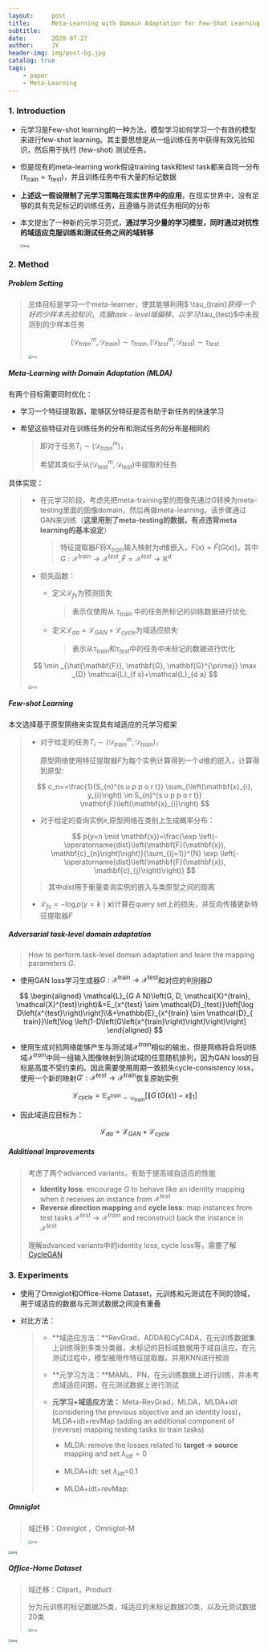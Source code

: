 ```yaml
---
layout:     post
title:      Meta-Learning with Domain Adaptation for Few-Shot Learning under Domain Shift
subtitle:   
date:       2020-07-27
author:     JY
header-img: img/post-bg.jpg
catalog: true
tags:
    - paper
    - Meta-Learning
---
```


### 1. Introduction

- 元学习是Few-shot learning的一种方法，模型学习如何学习一个有效的模型来进行few-shot learning。其主要思想是从一组训练任务中获得有效先验知识，然后用于执行 (few-shot) 测试任务。

- 但是现有的meta-learning work假设training task和test task都来自同一分布($\tau_{\text {train}}=\tau_{\text {test}}$)，并且训练任务中有大量的标记数据

- **上述这一假设限制了元学习策略在现实世界中的应用**，在现实世界中，没有足够的具有充足标记的训练任务，且遵循与测试任务相同的分布

- 本文提出了一种新的元学习范式，**通过学习少量的学习模型，同时通过对抗性的域适应克服训练和测试任务之间的域转移**

  <img src="https://github.com/ZJU-CVs/zju-cvs.github.io/raw/master/img/2020-07-07-fsl/20.png" alt="img" style="zoom:43%;" />

  

### 2. Method

##### Problem Setting

> 总体目标是学习一个meta-learner，使其能够利用$ \tau_{train}$获得一个好的少样本先验知识，克服task-level 域偏移，以学习$\tau_{test}$中未观测到的少样本任务        
>
> 
> $$
> \left(\mathcal{D}_{train}^{m}, \mathcal{D}_{train}\right) \sim \tau_{train},\left(\mathcal{D}_{test}^{m}, \mathcal{D}_{test}\right) \sim \tau_{test}
> $$
> 
>
> <img src="https://github.com/ZJU-CVs/zju-cvs.github.io/raw/master/img/2020-07-07-fsl/16.png" alt="img" style="zoom:43%;" />



##### **Meta-Learning with Domain Adaptation (MLDA)**

有两个目标需要同时优化：

- 学习一个特征提取器，能够区分特征是否有助于新任务的快速学习

- 希望这些特征对在训练任务的分布和测试任务的分布是相同的

  > 即对于任务$T_{i}\sim (\mathcal{D}_{train}^m)$，       
  >
  > 希望其类似于从$\left(\mathcal{D}_{\text {test}}^{m}, \mathcal{D}_{\text {test}}\right)$中提取的任务



具体实现：

> - 在元学习阶段，考虑先把meta-training里的图像先通过G转换为meta-testing里面的图像domain，然后再做meta-learning，该步骤通过GAN来训练（**这里用到了meta-testing的数据，有点违背meta learning的基本设定**）
>
>   > 特征提取器$F$将$X_{train}$输入映射为$d$维嵌入，$F(x)=\hat{F}(G(x))$，其中$G: \mathcal{X}^{train} \rightarrow \mathcal{X}^{test},\hat{F}=\mathcal{X}^{test} \rightarrow \mathbb{R}^d$
>
>   
>
> - 损失函数：
>
>   - 定义$\mathcal{L}_{fs}$为预测损失
>
>     > 表示仅使用从 $\tau_{train}$ 中的任务所标记的训练数据进行优化
>
>   - 定义$\mathcal{L}_{da}=\mathcal{L}_{GAN}+\mathcal{L}_{cycle}$为域适应损失
>
>     > 表示从$\tau_{train}$和$\tau_{test}$中的任务中未标记的数据进行优化
>
> $$
> \min _{\hat{\mathbf{F}}, \mathbf{G}, \mathbf{G}^{\prime}} \max _{D} \mathcal{L}_{f s}+\mathcal{L}_{d a}
> $$
>
> <img src="https://github.com/ZJU-CVs/zju-cvs.github.io/raw/master/img/2020-07-07-fsl/17.png" alt="img" style="zoom:43%;" />



##### Few-shot Learning

本文选择基于原型网络来实现具有域适应的元学习框架

> - 对于给定的任务$T_i \sim (\mathcal{D}^m_{train},\mathcal{D}_{train})$，
>
>   原型网络使用特征提取器$F$为每个实例计算得到一个$d$维的嵌入，计算得到原型:
>
> $$
> c_n==\frac{1}{S_{n}^{s u p p o r t}} \sum_{\left(\mathbf{x}_{i}, y_{i}\right) \in S_{n}^{s u p p o r t}} \mathbf{F}\left(\mathbf{x}_{i}\right)
> $$
>
> 
>
> - 对于给定的查询实例$x$,原型网络在类别上生成概率分布：
>
> $$
> p(y=n \mid \mathbf{x})=\frac{\exp \left(-\operatorname{dist}\left(\mathbf{F}(\mathbf{x}), \mathbf{c}_{n}\right)\right)}{\sum_{(j=1)}^{N} \exp \left(-\operatorname{dist}\left(\mathbf{F}(\mathbf{x}), \mathbf{c}_{j}\right)\right)}
> $$
>
> > 其中$dist$用于衡量查询实例的嵌入与类原型之间的距离
>
> 
>
> - $\mathcal{L}_{f s}=-\log p(y=k \mid \mathbf{x})$计算在query set上的损失，并反向传播更新特征提取器$F$



##### Adversarial task-level domain adaptation

> How to perform task-level domain adaptation and learn the mapping parameters $G$.

- 使用GAN loss学习生成器$G:\mathcal{X}^{\text {train}} \rightarrow \mathcal{X}^{\text {test}}$和对应的判别器$D$

$$
\begin{aligned}
\mathcal{L}_{G A N}\left(G, D, \mathcal{X}^{train}, \mathcal{X}^{test}\right)&=E_{x^{test} \sim \mathcal{D}_{test}}\left[\log D\left(x^{test}\right)\right]\\&+\mathbb{E}_{x^{train} \sim \mathcal{D}_{ train}}\left[\log \left(1-D\left(G\left(x^{train}\right)\right)\right)\right]
\end{aligned}
$$



- 使用生成对抗网络能够产生与测试域$\mathcal{X}^{train}$相似的输出，但是网络将会将训练域$\mathcal{X}^{train}$中同一组输入图像映射到测试域的任意随机排列，因为GAN loss的目标是高度不受约束的。因此需要使用周期一致损失cycle-consistency loss，使用一个新的映射$G':\mathcal{X}^{test}\rightarrow \mathcal{X}^{\text {train}}$恢复原始实例

$$
\mathcal{L}_{cycle}=\mathbb{E}_{x^{train} \sim \mathcal{D}_{train}}\left[\left\|G^{\prime}(G(x))-x\right\|_{1}\right]
$$



- 因此域适应目标为：

$$
\mathcal{L}_{da}=\mathcal{L}_{GAN}+\mathcal{L}_{cycle}
$$





##### Additional Improvements

> 考虑了两个advanced variants，有助于提高域自适应的性能
>
> - **Identity loss**: encourage $G$ to behave like an identity mapping when it receives an instance from $\mathcal{X}^{test}$
> - **Reverse direction mapping** and **cycle loss**: map instances from test tasks $\mathcal{X}^{test} \rightarrow \mathcal{X}^{train}$ and reconstruct back the instance in $\mathcal{X}^{test}$
>
> 理解advanced variants中的identity loss, cycle loss等，需要了解[CycleGAN](https://zju-cvs.github.io/2020/07/27/Unpaired-Image-to-Image-Translation-using-Cycle-Consistent-Adversarial-Networks/)

### 3. Experiments

- 使用了Omniglot和Ofﬁce-Home Dataset，元训练和元测试在不同的领域，用于域适应的数据与元测试数据之间没有重叠

- 对比方法：

  > - **域适应方法：**RevGrad、ADDA和CyCADA，在元训练数据集上训练得到多类分类器，未标记的目标域数据用于域自适应。在元测试过程中，模型被用作特征提取器，并用KNN进行预测
  >
  > - **元学习方法：**MAML、PN，在元训练数据上进行训练，并未考虑域适应问题，在元测试数据上进行测试
  >
  > - **元学习+域适应方法：** Meta-RevGrad，MLDA，MLDA+idt (considering the previous objective and an identity loss)，MLDA+idt+revMap (adding an additional component of (reverse) mapping testing tasks to train tasks)
  >
  >   - MLDA: remove the losses related to **target $\rightarrow$ source** mapping and set $\lambda_{idt}=0$
  >
  >   - MLDA+idt: set $\lambda_{idt}$=0.1
  >   - MLDA+idt+revMap: 

  

##### Omniglot 

> 域迁移：Omniglot ，Omniglot-M
>
> <img src="https://github.com/ZJU-CVs/zju-cvs.github.io/raw/master/img/2020-07-07-fsl/23.png" alt="img" style="zoom:43%;" />

<img src="https://github.com/ZJU-CVs/zju-cvs.github.io/raw/master/img/2020-07-07-fsl/21.png" alt="img" style="zoom:43%;" />

##### Office-Home Dataset

> 域迁移：Clipart，Product
>
> 分为元训练的标记数据25类，域适应的未标记数据20类，以及元测试数据20类
>
> <img src="https://github.com/ZJU-CVs/zju-cvs.github.io/raw/master/img/2020-07-07-fsl/24.png" alt="img" style="zoom:43%;" />

<img src="https://github.com/ZJU-CVs/zju-cvs.github.io/raw/master/img/2020-07-07-fsl/22.png" alt="img" style="zoom:43%;" />



